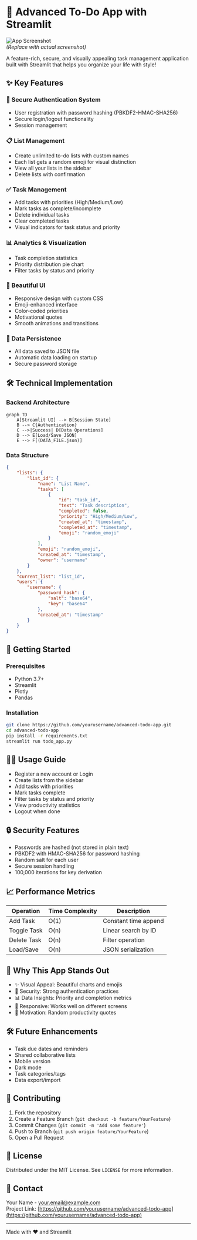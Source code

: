 
# 🚀 Advanced To-Do App with Streamlit

![App Screenshot](https://via.placeholder.com/800x500.png?text=Advanced+To-Do+App+Screenshot)  
*(Replace with actual screenshot)*

A feature-rich, secure, and visually appealing task management application built with Streamlit that helps you organize your life with style!

## ✨ Key Features

### 🔐 Secure Authentication System
- User registration with password hashing (PBKDF2-HMAC-SHA256)
- Secure login/logout functionality
- Session management

### 📋 List Management
- Create unlimited to-do lists with custom names
- Each list gets a random emoji for visual distinction
- View all your lists in the sidebar
- Delete lists with confirmation

### ✅ Task Management
- Add tasks with priorities (High/Medium/Low)
- Mark tasks as complete/incomplete
- Delete individual tasks
- Clear completed tasks
- Visual indicators for task status and priority

### 📊 Analytics & Visualization
- Task completion statistics
- Priority distribution pie chart
- Filter tasks by status and priority

### 🎨 Beautiful UI
- Responsive design with custom CSS
- Emoji-enhanced interface
- Color-coded priorities
- Motivational quotes
- Smooth animations and transitions

### 💾 Data Persistence
- All data saved to JSON file
- Automatic data loading on startup
- Secure password storage

## 🛠️ Technical Implementation

### Backend Architecture
```mermaid
graph TD
    A[Streamlit UI] --> B[Session State]
    B --> C{Authentication}
    C -->|Success| D[Data Operations]
    D --> E[Load/Save JSON]
    E --> F[(DATA_FILE.json)]
```

### Data Structure

```json
{
    "lists": {
        "list_id": {
            "name": "List Name",
            "tasks": [
                {
                    "id": "task_id",
                    "text": "Task description",
                    "completed": false,
                    "priority": "High/Medium/Low",
                    "created_at": "timestamp",
                    "completed_at": "timestamp",
                    "emoji": "random_emoji"
                }
            ],
            "emoji": "random_emoji",
            "created_at": "timestamp",
            "owner": "username"
        }
    },
    "current_list": "list_id",
    "users": {
        "username": {
            "password_hash": {
                "salt": "base64",
                "key": "base64"
            },
            "created_at": "timestamp"
        }
    }
}
```

## 🚀 Getting Started

### Prerequisites
- Python 3.7+
- Streamlit
- Plotly
- Pandas

### Installation

```bash
git clone https://github.com/yourusername/advanced-todo-app.git
cd advanced-todo-app
pip install -r requirements.txt
streamlit run todo_app.py
```

## 🧑‍💻 Usage Guide

- Register a new account or Login
- Create lists from the sidebar
- Add tasks with priorities
- Mark tasks complete
- Filter tasks by status and priority
- View productivity statistics
- Logout when done

## 🔒 Security Features

- Passwords are hashed (not stored in plain text)
- PBKDF2 with HMAC-SHA256 for password hashing
- Random salt for each user
- Secure session handling
- 100,000 iterations for key derivation

## 📈 Performance Metrics

| Operation      | Time Complexity | Description            |
|----------------|------------------|------------------------|
| Add Task       | O(1)             | Constant time append   |
| Toggle Task    | O(n)             | Linear search by ID    |
| Delete Task    | O(n)             | Filter operation       |
| Load/Save      | O(n)             | JSON serialization     |

## 🌟 Why This App Stands Out

- ✨ Visual Appeal: Beautiful charts and emojis
- 🔐 Security: Strong authentication practices
- 📊 Data Insights: Priority and completion metrics
- 📱 Responsive: Works well on different screens
- 💬 Motivation: Random productivity quotes

## 🛠️ Future Enhancements

- Task due dates and reminders
- Shared collaborative lists
- Mobile version
- Dark mode
- Task categories/tags
- Data export/import

## 🤝 Contributing

1. Fork the repository
2. Create a Feature Branch (`git checkout -b feature/YourFeature`)
3. Commit Changes (`git commit -m 'Add some feature'`)
4. Push to Branch (`git push origin feature/YourFeature`)
5. Open a Pull Request

## 📜 License

Distributed under the MIT License. See `LICENSE` for more information.

## 📧 Contact

Your Name - your.email@example.com  
Project Link: [https://github.com/yourusername/advanced-todo-app](https://github.com/yourusername/advanced-todo-app)

---

Made with ❤️ and Streamlit
